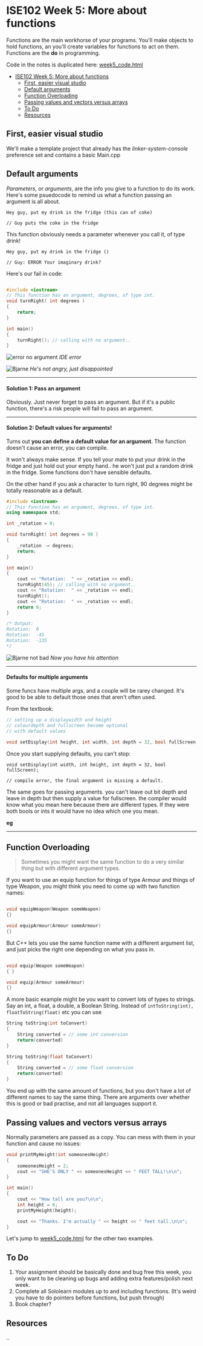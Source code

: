 # ISE102 Week 5: More about functions

Functions are the main workhorse of your programs. You'll make objects to hold functions, an you'll create variables for functions to act on them. Functions are the **do** in programming.

Code in the notes is duplicated here: [week5_code.html](week5_code.html)


<!-- @import "[TOC]" {cmd="toc" depthFrom=1 depthTo=6 orderedList=false} -->

<!-- code_chunk_output -->

- [ISE102 Week 5: More about functions](#ise102-week-5-more-about-functions)
	- [First, easier visual studio](#first-easier-visual-studio)
	- [Default arguments](#default-arguments)
	- [Function Overloading](#function-overloading)
	- [Passing values and vectors versus arrays](#passing-values-and-vectors-versus-arrays)
	- [To Do](#to-do)
	- [Resources](#resources)

<!-- /code_chunk_output -->

## First, easier visual studio

We'll make a template project that already has the _linker-system-console_ preference set and contains a basic Main.cpp

## Default arguments

_Parameters_, or _arguments_, are the info you give to a function to do its work. Here's some psuedocode to remind us what a function passing an argument is all about.

```
Hey guy, put my drink in the fridge (this can of coke)

// Guy puts the coke in the fridge
```

This function obviously needs a parameter whenever you call it, of type drink!

```
Hey guy, put my drink in the fridge ()

// Guy: ERROR Your imaginary drink?
```

Here's our fail in code:

```c++

#include <iostream>
// This function has an argument, degrees, of type int.
void turnRight( int degrees )
{
	return;
}

int main()
{
	turnRight(); // calling with no argument..
}
```

![error no argument](assets/week5/no_arguments_ide_error.png)
_IDE error_

![Bjarne](assets/week1/bjarne.jpg)
_He's not angry, just disappointed_

___


#### Solution 1: Pass an argument
Obviously. Just never forget to pass an argument. But if it's a public function, there's a risk people will fail to pass an argument. 

___

#### Solution 2: Default values for arguments!

Turns out **you can define a default value for an argument**. The function doesn't cause an error, you can compile.

It won't always make sense. If you tell your mate to put your drink in the fridge and just hold out your empty hand.. he won't just put a random drink in the fridge. Some functions don't have sensible defaults.

On the other hand if you ask a character to turn right, 90 degrees might be totally reasonable as a default.

```c++
#include <iostream>
// This function has an argument, degrees, of type int.
using namespace std;

int _rotation = 0;

void turnRight( int degrees = 90 )
{
	_rotation -= degrees;
	return;
}

int main()
{
	cout << "Rotation:  " << _rotation << endl;
	turnRight(45); // calling with no argument..
	cout << "Rotation:  " << _rotation << endl;
	turnRight();
	cout << "Rotation:  " << _rotation << endl;
	return 0;
}

/* Output:
Rotation:  0
Rotation:  -45
Rotation:  -135
*/
```
![Bjarne not bad](assets/week5/bjarne_oo.jpg)
_Now you have his attention_

___

#### Defaults for multiple arguments

Some funcs have multiple args, and a couple will be rarey changed. It's good to be able to default those ones that aren't often used.

From the textbook:
```c++
// setting up a displaywidth and height
// colourdepth and fullscreen become optional
// with default values

void setDisplay(int height, int width, int depth = 32, bool fullScreen = true);

```

Once you start supplying defaults, you can't stop:

```
void setDisplay(int width, int height, int depth = 32, bool fullScreen);

// compile error, the final argument is missing a default.
```

The same goes for passing arguments. you can't leave out bit depth and leave in depth but then supply a value for fullscreen. the compiler would know what you mean here because there are different types. If they were both bools or ints it would have no idea which one you mean.

**eg**
___

## Function Overloading

> Sometimes you might want the same function to do a very similar thing but with different argument types. 
 
If you want to use an equip function for things of type Armour and things of type Weapon, you might think you need to come up with two function names:

```c++

void equipWeapon(Weapon someWeapon)
{}

void equipArmour(Armour someArmour)
{}
```

But _C++_ lets you use the same function name with a different argument list, and just picks the right one depending on what you pass in.
```c++

void equip(Weapon someWeapon)
{ }

void equip(Armour someArmour)
{}
```

A more basic example might be you want to convert lots of types to strings. Say an int, a float, a double, a Boolean String. Instead of 
`intToString(int), floatToString(float)` etc you can use

```C++
String toString(int toConvert)
{
	String converted = // some int conversion 
	return(converted)
}

String toString(float toConvert)
{
	String converted = // some float conversion 
	return(converted)
}
```

You end up with the same amount of functions, but you don't have a lot of different names to say the same thing. There are arguments over whether this is good or bad practise, and not all languages support it.

## Passing values and vectors versus arrays

Normally parameters are passed as a copy. You can mess with them in your function and cause no issues:

```c++
void printMyHeight(int someonesHeight)
{
	someonesHeight = 2;
	cout << "SHE'S ONLY " << someonesHeight << " FEET TALL!\n\n";
}

int main()
{
	cout << "How tall are you?\n\n";
	int height = 6;
	printMyHeight(height);

	cout << "Thanks. I'm actually " << height << " feet tall.\n\n";
}
```

Let's jump to [week5_code.html](week5_code.html) for the other two examples.


## To Do
1. Your assignment should be basically done and bug free this week, you only want to be cleaning up bugs and adding extra features/polish next week.
2. Complete all Sololearn modules up to and including functions. (It's weird you have to do pointers before functions, but push through)
3. Book chapter?

## Resources

..
